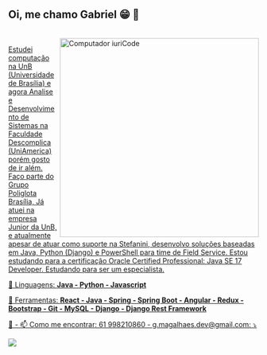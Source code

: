 ## Oi, me chamo Gabriel 😁 👋
<div align="center">
  <a href="https://github.com/GMN-dev">
</div>
<div style="display: inline_block"><br>
<img src="https://github.com/GMN-dev/GMN-dev/assets/84913052/e76ce88c-ea3e-453e-ad6e-9b1c1c3e9a77" min-width="400px" max-width="400px" width="400px" align="right"  alt="Computador iuriCode"> 


<p align="left"> 
Estudei computação na UnB (Universidade de Brasília) e agora Analise e Desenvolvimento de Sistemas na Faculdade Descomplica (UniAmerica) porém gosto de ir além. Faço parte do Grupo Poliglota Brasília, Já atuei na empresa Junior da UnB, e atualmente apesar de atuar como suporte na Stefanini, desenvolvo soluções baseadas em Java, Python (Django) e PowerShell para time de Field Service. Estou estudando para a certificação Oracle Certified Professional: Java SE 17 Developer. Estudando para ser um especialista.
</p>

<p align="left">
  🦄 Linguagens: <strong>Java - Python - Javascript</strong>
</p>

<p align="left">
  💼 Ferramentas: <strong>React - Java - Spring - Spring Boot - Angular - Redux - Bootstrap - Git - MySQL - Django - Django Rest Framework</strong>
</p>

<p align="left">
  💌 - 📫 Como me encontrar: 61 998210860 - g.magalhaes.dev@gmail.com: ⤵️ 
</p>

<p align="left">

  <a href="https://www.linkedin.com/in/gabriel-magalh%C3%A3es-b98a341ab/" alt="Linkedin">
  <img src="https://img.shields.io/badge/-Linkedin-0e76a8?style=flat-square&logo=Linkedin&logoColor=white&link=LINK-DO-SEU-LINKEDIN" /></a>
  
</p>  

</div>
 
<div> 
<br>
</div>
